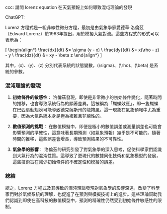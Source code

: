 
ccc: 請問 lorenz equation 在天氣預報上如何導致混屯理論的發現

ChatGPT:

Lorenz 方程式是一組非線性微分方程，最初是由氣象學家愛德華·洛倫茲（Edward Lorenz）於1963年提出，用於模擬大氣對流。這些方程式的形式可以表示為：

\[
\begin{align*}
\frac{dx}{dt} &= \sigma (y - x) \\
\frac{dy}{dt} &= x(\rho - z) - y \\
\frac{dz}{dt} &= xy - \beta z
\end{align*}
\]

其中，\(x\)、\(y\)、\(z\) 分別代表系統的狀態變數，\(\sigma\)、\(\rho\)、\(\beta\) 是系統的參數。

### 混沌理論的發現

1. **初始條件的敏感性**：
   洛倫茲發現，即使是非常微小的初始條件變化，隨著時間的推移，也會導致系統行為的顯著差異。這被稱為「蝴蝶效應」，即一隻蝴蝶在巴西扇動翅膀可能導致德克薩斯州的龍捲風。這一現象在氣象預報中尤為重要，因為大氣系統本身是極為複雜且非線性的。

2. **數值預測的挑戰**：
   在數值模擬中，即便是極小的數值誤差或測量誤差也可能會影響預測的準確性，這意味著長期預測（如氣象預報）幾乎是不可能的。隨著時間的推移，這些誤差會增長，導致預測結果的不可靠性。

3. **氣象學的影響**：
   洛倫茲的研究引發了對氣象學的深入思考，促使科學家們認識到大氣行為的混沌性質。這導致了更現代的數據同化技術和氣象模型的發展，這些技術旨在減少初始條件的不確定性和模擬的誤差。

### 總結

總之，Lorenz 方程式及其導致的混沌理論發現對氣象學的影響深遠，改變了科學家們對於氣候系統的理解，也促進了在預測與模擬技術上的進步。這些理論幫助我們認識到即使在高科技的數值模型中，預測的精確性仍然受到初始條件敏感性的限制。